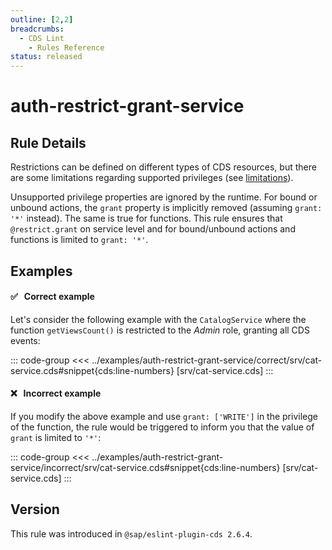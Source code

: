 ```yaml
---
outline: [2,2]
breadcrumbs:
  - CDS Lint
    - Rules Reference
status: released
---
```


<script setup>
  import PlaygroundBadge from '../components/PlaygroundBadge.vue'
</script>

# auth-restrict-grant-service

## Rule Details

Restrictions can be defined on different types of CDS resources, but there are some limitations regarding supported privileges (see [limitations](../../../guides/security/authorization#supported-combinations-with-cds-resources)).

Unsupported privilege properties are ignored by the runtime. For bound or unbound actions, the `grant` property is implicitly removed (assuming `grant: '*'` instead). The same is true for functions. This rule ensures that `@restrict.grant` on service level and for bound/unbound actions and functions is limited to `grant: '*'`.

## Examples

#### ✅ &nbsp; Correct example

Let's consider the following example with the `CatalogService` where the function `getViewsCount()` is restricted to the *Admin* role, granting all CDS events:

::: code-group
<<< ../examples/auth-restrict-grant-service/correct/srv/cat-service.cds#snippet{cds:line-numbers} [srv/cat-service.cds]
:::
<PlaygroundBadge
  name="auth-restrict-grant-service"
  kind="correct"
  :rules="{'@sap/cds/auth-restrict-grant-service': ['error', 'show']}"
  :files="['srv/cat-service.cds', 'db/schema.cds']"
/>

#### ❌ &nbsp; Incorrect example

If you modify the above example and use `grant: ['WRITE']` in the privilege of the function, the rule would be triggered to inform you that the value of `grant` is limited to `'*'`:

::: code-group
<<< ../examples/auth-restrict-grant-service/incorrect/srv/cat-service.cds#snippet{cds:line-numbers} [srv/cat-service.cds]
:::
<PlaygroundBadge
  name="auth-restrict-grant-service"
  kind="incorrect"
  :rules="{'@sap/cds/auth-restrict-grant-service': ['error', 'show']}"
  :files="['srv/cat-service.cds', 'db/schema.cds']"
/>

## Version
This rule was introduced in `@sap/eslint-plugin-cds 2.6.4`.
